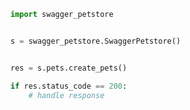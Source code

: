 <!-- Start SDK Example Usage -->


```python
import swagger_petstore


s = swagger_petstore.SwaggerPetstore()


res = s.pets.create_pets()

if res.status_code == 200:
    # handle response
```
<!-- End SDK Example Usage -->
